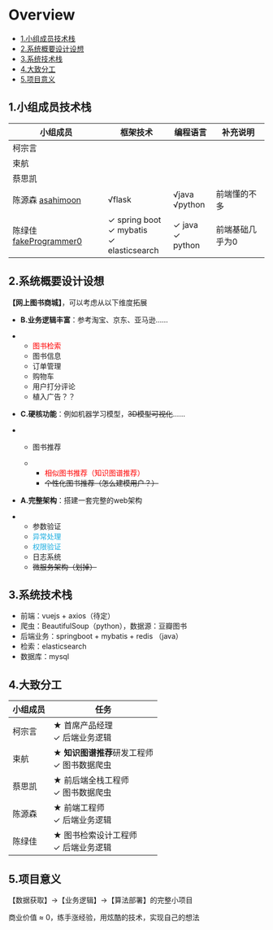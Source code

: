 # Overview

- [1.小组成员技术栈](#1小组成员技术栈)
- [2.系统概要设计设想](#2系统概要设计设想)
- [3.系统技术栈](#3系统技术栈)
- [4.大致分工](#4大致分工)
- [5.项目意义](#5项目意义)

## 1.小组成员技术栈

| 小组成员                                                     | 框架技术                                          | 编程语言                   | 补充说明        |
| ------------------------------------------------------------ | ------------------------------------------------- | -------------------------- | --------------- |
|  柯宗言                                                            |                                                   |                            |                 |
|  束航                                                            |                                                   |                            |                 |
|  蔡思凯                                                            |                                                   |                            |                 |
|  陈源森 [asahimoon](https://github.com/asahimoon)                                                           |        √flask                                           |             √java <br/>√python<br/>               |   前端懂的不多              | 
| 陈绿佳 [fakeProgrammer0](https://github.com/fakeProgrammer0) | ✓ spring boot <br/>✓ mybatis <br/>✓ elasticsearch | ✓ java <br/>✓ python <br/> | 前端基础几乎为0 |

## 2.系统概要设计设想

**【网上图书商城】**，可以考虑从以下维度拓展

* **B.业务逻辑丰富**：参考淘宝、京东、亚马逊……

* * <span style="color:red">图书检索</span>
  * 图书信息
  * 订单管理
  * 购物车
  * 用户打分评论
  * 植入广告？？

* **C.硬核功能**：例如机器学习模型，~~3D模型可视化~~……

* * 图书推荐

  * * <span style="color:red">相似图书推荐（知识图谱推荐）</span>
    * ~~个性化图书推荐（怎么建模用户？）~~

* **A.完整架构**：搭建一套完整的web架构

* * 参数验证
  * <span style="color:#1AADE0">异常处理</span>
  * <span style="color:#1AADE0">权限验证</span>
  * 日志系统
  * ~~微服务架构（划掉）~~

## 3.系统技术栈

* 前端：vuejs + axios（待定）
* 爬虫：BeautifulSoup（python），数据源：豆瓣图书
* 后端业务：springboot + mybatis + redis （java）
* 检索：elasticsearch
* 数据库：mysql

## 4.大致分工

| 小组成员 | 任务                                            |
| -------- | ----------------------------------------------- |
| 柯宗言   | ★ 首席产品经理<br/>✓ 后端业务逻辑               |
| 束航     | ★ **知识图谱推荐**研发工程师<br/>✓ 图书数据爬虫 |
| 蔡思凯   | ★ 前后端全栈工程师<br/>✓ 图书数据爬虫           |
| 陈源森   | ★ 前端工程师<br/>✓ 后端业务逻辑                 |
| 陈绿佳   | ★ 图书检索设计工程师<br/>✓ 后端业务逻辑         |

## 5.项目意义

【数据获取】->【业务逻辑】->【算法部署】的完整小项目

商业价值 ≈ 0，练手涨经验，用炫酷的技术，实现自己的想法